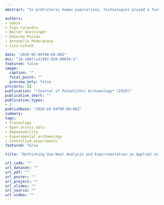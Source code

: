 ```yaml
---
abstract: "In prehistoric human populations, technologies played a fundamental role in the acquisition of different resources and are represented in the main daily living activities, such as with bone, wooden, and stone-tipped spears for hunting, and chipped-stone tools for butchering. Considering that paleoanthropologists and archeologists are focused on the study of different processes involved in the evolution of human behavior, investigating how hominins acted in the past through the study of evidence on archeological artifacts is crucial. Thus, investigating tool use is of major importance for a comprehensive understanding of all processes that characterize human choices of raw materials, techniques, and tool types. Many functional assumptions of tool use have been based on tool design and morphology according to archeologists’ interpretations and ethnographic observations. Such assumptions are used as baselines when inferring human behavior and have driven an improvement in the methods and techniques employed in functional studies over the past few decades. Here, while arguing that use-wear analysis is a key discipline to assess past hominin tool use and to interpret the organization and variability of artifact types in the archeological record, we aim to review and discuss the current state-of-the-art methods, protocols, and their limitations. In doing so, our discussion focuses on three main topics: (1) the need for fundamental improvements by adopting established methods and techniques from similar research fields, (2) the need to implement and combine different levels of experimentation, and (3) the crucial need to establish standards and protocols in order to improve data quality, standardization, repeatability, and reproducibility. By adopting this perspective, we believe that studies will increase the reliability and applicability of use-wear methods on tool function. The need for a holistic approach that combines not only use-wear traces but also tool technology, design, curation, durability, and efficiency is also debated and revised. Such a revision is a crucial step if archeologists want to build major inferences on human decisionmaking behavior and biocultural evolution processes."

authors:
- admin
- Ivan Calandra
- Walter Gneisinger
- Eduardo Paixão
- Antonella Pedergnana
- Lisa Schunk

date: "2020-05-04T00:00:00Z"
doi: "10.1007/s41982-020-00058-1"
featured: false
image:
  caption: ""
  focal_point: ""
  preview_only: false
projects: []
publication: "*Journal of Paleolithic Archaeology* (2020)"
publication_short: ""
publication_types:
- 2
publishDate: "2020-05-04T00:00:00Z"
summary:
tags:
- Traceology
- Open access data
- Repeatability
- Experimental archaeology
- Controlled experiments
featured: false

title: "Rethinking Use-Wear Analysis and Experimentation as Applied to the Study of Past Hominin Tool Use"

url_code: ""
url_dataset: ""
url_pdf: ""
url_poster: ""
url_project: ""
url_slides: ""
url_source: ""
url_video: ""
---
```

